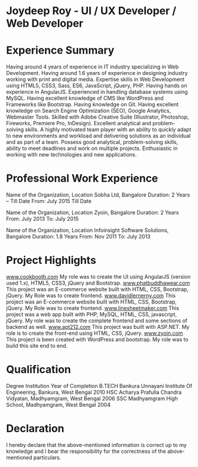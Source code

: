 # Joydeep Roy - UI / UX Developer / Web Developer

# Experience Summary
Having around 4 years of experience in IT industry specializing in Web Development.
Having around 1.6 years of experience in designing industry working with print and digital media.
Expertise skills in Web Development using HTML5, CSS3, Sass, ES6, JavaScript, jQuery, PHP.
Having hands on experience in AngularJS.
Experienced in handling database systems using MySQL.
Having excellent knowledge of CMS like WordPress and Frameworks like Bootstrap.
Having knowledge on Git.
Having excellent knowledge on Search Engine Optimization (SEO), Google Analytics, Webmaster Tools.
Skilled with Adobe Creative Suite (Illustrator, Photoshop, Fireworks, Premiere Pro, InDesign).
Excellent analytical and problem-solving skills.
A highly motivated team player with an ability to quickly adapt to new environments and workload and delivering solutions as an individual and as part of a team.
Possess good analytical, problem-solving skills, ability to meet deadlines and work on multiple projects.
Enthusiastic in working with new technologies and new applications.

# Professional Work Experience
Name of the Organization, Location
Sobha Ltd, Bangalore
Duration:  2 Years – Till Date
From: July 2015
Till Date

Name of the Organization, Location
Zyoin, Bangalore
Duration:  2 Years
From: July 2013
To: July 2015

Name of the Organization, Location
Infoinsight Software Solutions, Bangalore
Duration:  1.8 Years
From: Nov 2011
To: July 2013

# Project Highlights
www.cookbooth.com
My role was to create the UI using AngularJS (version used 1.x), HTML5, CSS3, jQuery and Bootstrap.
www.phatbuddhawear.com
This project was an E-commerce website built with HTML, CSS, Bootstrap, jQuery. My Role was to create frontend.
www.davidlernerny.com
This project was an E-commerce website built with HTML, CSS, Bootstrap, jQuery. My Role was to create frontend.
www.linesheetmaker.com
This project was a web app built with PHP, MySQL, HTML, CSS, javascript, jQuery. My role was to create the complete frontend and some sections of backend as well.
www.apt212.com
This project was built with ASP.NET. My role is to create the front-end using HTML, CSS, jQuery.
www.zyoin.com
This project is been created with WordPress and bootstrap. My role was to build this site end to end.

# Qualification
Degree
Institution
Year of Completion
B.TECH
Bankura Unnayani Institute Of Engineering,
Bankura, West Bengal
2010
HSC
Acharya Prafulla Chandra Vidyatan,
Madhyamgram, West Bengal
2006
SSC
Madhyamgram High School,
Madhyamgram, West Bengal
2004

# Declaration
I hereby declare that the above-mentioned information is correct up to my knowledge and I bear the responsibility for the correctness of the above-mentioned particulars.
